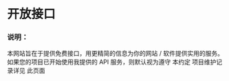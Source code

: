 # 开放接口

### 说明：
本网站旨在于提供免费接口，用更精简的信息为你的网站 / 软件提供实用的服务。如果您的项目已开始使用我提供的 API 服务，则默认视为遵守 本约定 项目维护记录详见 此页面
